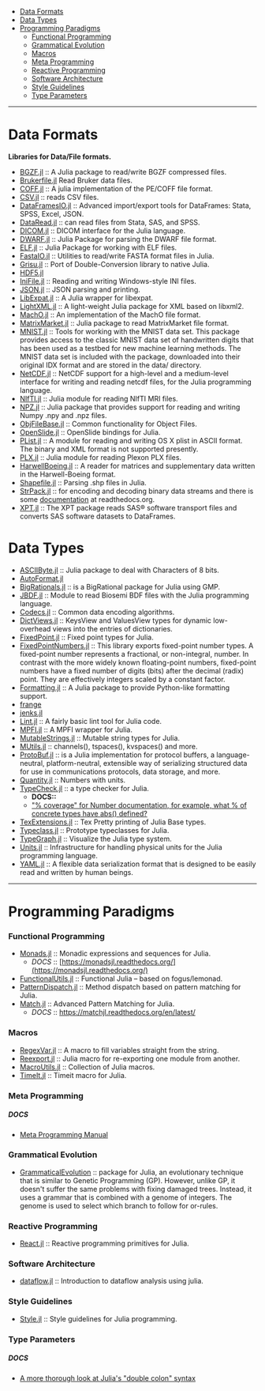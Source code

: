- [Data Formats](#data-formats)
- [Data Types](#data-types)
- [Programming Paradigms](#programming-paradigms)
   - [Functional Programming](#functional-programming)
   - [Grammatical Evolution](#grammatical-evolution)
   - [Macros](#macros)
   - [Meta Programming](#meta-programming)
   - [Reactive Programming](#reactive-programming)
   - [Software Architecture](#software-architecture)
   - [Style Guidelines](#style-guidelines) 
   - [Type Parameters](#type-parameters)

----

# Data Formats
**Libraries for Data/File formats.**
- [BGZF.jl](https://github.com/kmsquire/BGZF.jl) :: A Julia package to read/write BGZF compressed files.
- [Brukerfile.jl](https://github.com/tknopp/Brukerfile.jl)  Read Bruker data files.
- [COFF.jl](https://github.com/Keno/COFF.jl) :: A julia implementation of the PE/COFF file format.
- [CSV.jl](https://github.com/tanmaykm/CSV.jl) :: reads CSV files.
- [DataFramesIO.jl](https://github.com/johnmyleswhite/DataFramesIO.jl) :: Advanced import/export tools for DataFrames: Stata, SPSS, Excel, JSON.
- [DataRead.jl](https://github.com/WizardMac/DataRead.jl) :: can read files from Stata, SAS, and SPSS.
- [DICOM.jl](https://github.com/ihnorton/DICOM.jl) :: DICOM interface for the Julia language.
- [DWARF.jl](https://github.com/loladiro/DWARF.jl) :: Julia Package for parsing the DWARF file format.
- [ELF.jl](https://github.com/loladiro/ELF.jl) :: Julia Package for working with ELF files.
- [FastaIO.jl](https://github.com/carlobaldassi/FastaIO.jl) :: Utilities to read/write FASTA format files in Julia.
- [Grisu.jl](https://github.com/quinnj/Grisu.jl) :: Port of Double-Conversion library to native Julia.
- [HDF5.jl](https://github.com/timholy/HDF5.jl)
- [IniFile.jl](https://github.com/JuliaLang/IniFile.jl) :: Reading and writing Windows-style INI files.
- [JSON.jl](https://github.com/JuliaLang/JSON.jl) :: JSON parsing and printing.
- [LibExpat.jl](https://github.com/amitmurthy/LibExpat.jl) :: A Julia wrapper for libexpat.
- [LightXML.jl](https://github.com/lindahua/LightXML.jl) :: A light-weight Julia package for XML based on libxml2.
- [MachO.jl](https://github.com/loladiro/MachO.jl) :: An implementation of the MachO file format.
- [MatrixMarket.jl](https://github.com/ViralBShah/MatrixMarket.jl) :: Julia package to read MatrixMarket file format.
- [MNIST.jl](https://github.com/johnmyleswhite/MNIST.jl) :: Tools for working with the MNIST data set. This package provides access to the classic MNIST data set of handwritten digits that has been used as a testbed for new machine learning methods. The MNIST data set is included with the package, downloaded into their original IDX format and are stored in the data/ directory.
- [NetCDF.jl](https://github.com/meggart/NetCDF.jl) :: NetCDF support for a high-level and a medium-level interface for writing and reading netcdf files, for the Julia programming language.
- [NIfTI.jl](https://github.com/simonster/NIfTI.jl) :: Julia module for reading NIfTI MRI files.
- [NPZ.jl](https://github.com/fhs/NPZ.jl) :: Julia package that provides support for reading and writing Numpy .npy and .npz files.
- [ObjFileBase.jl](https://github.com/Keno/ObjFileBase.jl) :: Common functionality for Object Files.
- [OpenSlide.jl](https://github.com/ihnorton/OpenSlide.jl) :: OpenSlide bindings for Julia.
- [PList.jl](https://github.com/ordovician/PList.jl) :: A module for reading and writing OS X plist in ASCII format. The binary and XML format is not supported presently.
- [PLX.jl](https://github.com/simonster/PLX.jl) :: Julia module for reading Plexon PLX files.
- [HarwellBoeing.jl](https://github.com/dpo/HarwellBoeing.jl) :: A reader for matrices and supplementary data written in the Harwell-Boeing format.
- [Shapefile.jl](https://github.com/loladiro/Shapefile.jl) :: Parsing .shp files in Julia.
- [StrPack.jl](https://github.com/pao/StrPack.jl) :: for encoding and decoding binary data streams and there is some [documentation](https://strpackjl.readthedocs.org/) at readthedocs.org.
- [XPT.jl](https://github.com/lendle/XPT.jl) :: The XPT package reads SAS® software transport files and converts SAS software datasets to DataFrames.



# Data Types
- [ASCIIByte.jl](https://github.com/Elin-/ASCIIByte.jl) :: Julia package to deal with Characters of 8 bits.
- [AutoFormat.jl](https://github.com/yulijia/AutoFormat.jl)
- [BigRationals.jl](https://github.com/andrioni/BigRationals.jl) :: is a BigRational package for Julia using GMP.
- [JBDF.jl](https://github.com/sam81/JBDF.jl) :: Module to read Biosemi BDF files with the Julia programming language.
- [Codecs.jl](https://github.com/dcjones/Codecs.jl) :: Common data encoding algorithms.
- [DictViews.jl](https://github.com/daviddelaat/DictViews.jl) :: KeysView and ValuesView types for dynamic low-overhead views into the entries of dictionaries.
- [FixedPoint.jl](https://github.com/JeffBezanson/FixedPoint.jl) :: Fixed point types for Julia.
- [FixedPointNumbers.jl](https://github.com/JeffBezanson/FixedPointNumbers.jl) :: This library exports fixed-point number types. A fixed-point number represents a fractional, or non-integral, number. In contrast with the more widely known floating-point numbers, fixed-point numbers have a fixed number of digits (bits) after the decimal (radix) point. They are effectively integers scaled by a constant factor.
- [Formatting.jl](https://github.com/lindahua/Formatting.jl) :: A Julia package to provide Python-like formatting support.
- [frange](https://github.com/StefanKarpinski/frange)
- [jenks.jl](https://github.com/scw/jenks.jl)
- [Lint.jl](https://github.com/tonyhffong/Lint.jl) :: A fairly basic lint tool for Julia code.
- [MPFI.jl](https://github.com/andrioni/MPFI.jl) :: A MPFI wrapper for Julia.
- [MutableStrings.jl](https://github.com/tanmaykm/MutableStrings.jl) :: Mutable string types for Julia.
- [MUtils.jl](https://github.com/amitmurthy/MUtils.jl) :: channels(), tspaces(), kvspaces() and more.
- [ProtoBuf.jl](https://github.com/tanmaykm/ProtoBuf.jl) :: is a Julia implementation for protocol buffers, a language-neutral, platform-neutral, extensible way of serializing structured data for use in communications protocols, data storage, and more.
- [Quantity.jl](https://github.com/rephorm/Quantity.jl) :: Numbers with units.
- [TypeCheck.jl](https://github.com/astrieanna/TypeCheck.jl) :: a type checker for Julia.
   * **DOCS::**
   - ["% coverage" for Number documentation, for example, what % of concrete types have abs() defined?](https://github.com/astrieanna/TypeCheck.jl#methodswithdescendantstdatatypeonlyleavesboolfalselimint10)
- [TexExtensions.jl](https://github.com/Keno/TexExtensions.jl) :: Tex Pretty printing of Julia Base types.
- [Typeclass.jl](https://github.com/jasonmorton/Typeclass.jl) :: Prototype typeclasses for Julia.
- [TypeGraph.jl](https://github.com/johnmyleswhite/TypeGraph.jl) :: Visualize the Julia type system.
- [Units.jl](https://github.com/timholy/Units.jl) :: Infrastructure for handling physical units for the Julia programming language.
- [YAML.jl](https://github.com/dcjones/YAML.jl) :: A flexible data serialization format that is designed to be easily read and written by human beings.


----


# Programming Paradigms

### Functional Programming 
- [Monads.jl](https://github.com/pao/Monads.jl) :: Monadic expressions and sequences for Julia.
   * _DOCS_ :: [https://monadsjl.readthedocs.org/](https://monadsjl.readthedocs.org/)
- [FunctionalUtils.jl](https://github.com/zachallaun/FunctionalUtils.jl) :: Functional Julia – based on fogus/lemonad.
- [PatternDispatch.jl](https://github.com/toivoh/PatternDispatch.jl) :: Method dispatch based on pattern matching for Julia.
- [Match.jl](https://github.com/kmsquire/Match.jl) :: Advanced Pattern Matching for Julia.
   - _DOCS_ :: https://matchjl.readthedocs.org/en/latest/

### Macros
- [RegexVar.jl](https://github.com/o-jasper/RegexVar.jl) :: A macro to fill variables straight from the string.
- [Reexport.jl](https://github.com/simonster/Reexport.jl) :: Julia macro for re-exporting one module from another.
- [MacroUtils.jl](https://github.com/carlobaldassi/MacroUtils.jl) :: Collection of Julia macros.
- [TimeIt.jl](https://github.com/kbarbary/TimeIt.jl) :: Timeit macro for Julia.


### Meta Programming
##### DOCS
- [Meta Programming Manual](http://docs.julialang.org/en/latest/manual/metaprogramming/)

### Grammatical Evolution
- [GrammaticalEvolution](https://github.com/abeschneider/GrammaticalEvolution) :: package for Julia, an evolutionary technique that is similar to Genetic Programming (GP). However, unlike GP, it doesn't suffer the same problems with fixing damaged trees. Instead, it uses a grammar that is combined with a genome of integers. The genome is used to select which branch to follow for or-rules.


### Reactive Programming
- [React.jl](https://github.com/shashi/React.jl) :: Reactive programming primitives for Julia.


### Software Architecture
- [dataflow.jl](https://github.com/JeffBezanson/dataflow.jl) :: Introduction to dataflow analysis using julia.


### Style Guidelines 
- [Style.jl](https://github.com/johnmyleswhite/Style.jl) :: Style guidelines for Julia programming.


### Type Parameters
##### DOCS 
- [A more thorough look at Julia's "double colon" syntax](http://nbviewer.ipython.org/github/tlycken/IJulia-Notebooks/blob/master/A%20more%20thorough%20look%20at%20Julia%27s%20%22double%20colon%22%20syntax.ipynb)

